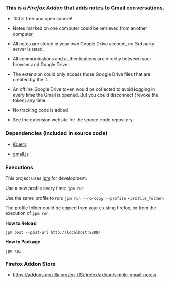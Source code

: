 ### This is a _Firefox Addon_ that adds notes to Gmail conversations. 

- 100% free and open source! 

- Notes marked on one computer could be retrieved from another computer.

- All notes are stored in your own Google Drive account, no 3rd party server is used.
 
- All communications and authentications are directly between your browser and Google Drive.

- The extension could only access those Google Drive files that are created by the it. 

- An offline Google Drive token would be collected to avoid logging in every time the Gmail is opened. But you could disconnect (revoke the token) any time.

- No tracking code is added.

- See the extension website for the source code repository.

### Dependencies (included in source code)

- [jQuery](https://jquery.com/)

- [gmail.js](https://github.com/KartikTalwar/gmail.js/tree/master)


### Executions

This project uses [jpm](https://developer.mozilla.org/en-US/Add-ons/SDK/Tutorials/Getting_Started_%28jpm%29) for development.

Use a new profile every time: `jpm run`

Use the same profile to run: `jpm run --no-copy --profile <profile_folder>`

The profile folder could be copied from your existing firefox, or from the execution of `jpm run`.

**How to Reload**

`jpm post --post-url http://localhost:8888/`


**How to Package**

`jpm xpi`

### Firefox Addon Store

- <https://addons.mozilla.org/en-US/firefox/addon/simple-gmail-notes/>

